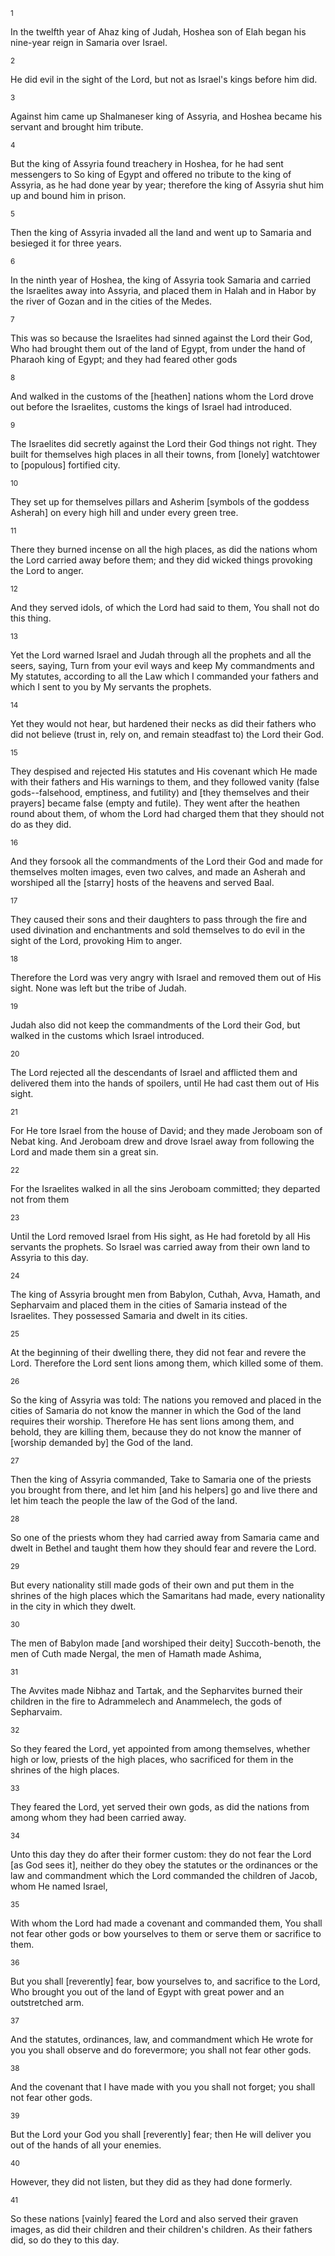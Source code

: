 <sup>1</sup> 

In the twelfth year of Ahaz king of Judah, Hoshea son of Elah began his nine-year reign in Samaria over Israel. 

<sup>2</sup> 

He did evil in the sight of the Lord, but not as Israel's kings before him did. 

<sup>3</sup> 

Against him came up Shalmaneser king of Assyria, and Hoshea became his servant and brought him tribute. 

<sup>4</sup> 

But the king of Assyria found treachery in Hoshea, for he had sent messengers to So king of Egypt and offered no tribute to the king of Assyria, as he had done year by year; therefore the king of Assyria shut him up and bound him in prison. 

<sup>5</sup> 

Then the king of Assyria invaded all the land and went up to Samaria and besieged it for three years. 

<sup>6</sup> 

In the ninth year of Hoshea, the king of Assyria took Samaria and carried the Israelites away into Assyria, and placed them in Halah and in Habor by the river of Gozan and in the cities of the Medes. 

<sup>7</sup> 

This was so because the Israelites had sinned against the Lord their God, Who had brought them out of the land of Egypt, from under the hand of Pharaoh king of Egypt; and they had feared other gods 

<sup>8</sup> 

And walked in the customs of the [heathen] nations whom the Lord drove out before the Israelites, customs the kings of Israel had introduced. 

<sup>9</sup> 

The Israelites did secretly against the Lord their God things not right. They built for themselves high places in all their towns, from [lonely] watchtower to [populous] fortified city. 

<sup>10</sup> 

They set up for themselves pillars and Asherim [symbols of the goddess Asherah] on every high hill and under every green tree. 

<sup>11</sup> 

There they burned incense on all the high places, as did the nations whom the Lord carried away before them; and they did wicked things provoking the Lord to anger. 

<sup>12</sup> 

And they served idols, of which the Lord had said to them, You shall not do this thing. 

<sup>13</sup> 

Yet the Lord warned Israel and Judah through all the prophets and all the seers, saying, Turn from your evil ways and keep My commandments and My statutes, according to all the Law which I commanded your fathers and which I sent to you by My servants the prophets. 

<sup>14</sup> 

Yet they would not hear, but hardened their necks as did their fathers who did not believe (trust in, rely on, and remain steadfast to) the Lord their God. 

<sup>15</sup> 

They despised and rejected His statutes and His covenant which He made with their fathers and His warnings to them, and they followed vanity (false gods--falsehood, emptiness, and futility) and [they themselves and their prayers] became false (empty and futile). They went after the heathen round about them, of whom the Lord had charged them that they should not do as they did. 

<sup>16</sup> 

And they forsook all the commandments of the Lord their God and made for themselves molten images, even two calves, and made an Asherah and worshiped all the [starry] hosts of the heavens and served Baal. 

<sup>17</sup> 

They caused their sons and their daughters to pass through the fire and used divination and enchantments and sold themselves to do evil in the sight of the Lord, provoking Him to anger. 

<sup>18</sup> 

Therefore the Lord was very angry with Israel and removed them out of His sight. None was left but the tribe of Judah. 

<sup>19</sup> 

Judah also did not keep the commandments of the Lord their God, but walked in the customs which Israel introduced. 

<sup>20</sup> 

The Lord rejected all the descendants of Israel and afflicted them and delivered them into the hands of spoilers, until He had cast them out of His sight. 

<sup>21</sup> 

For He tore Israel from the house of David; and they made Jeroboam son of Nebat king. And Jeroboam drew and drove Israel away from following the Lord and made them sin a great sin. 

<sup>22</sup> 

For the Israelites walked in all the sins Jeroboam committed; they departed not from them 

<sup>23</sup> 

Until the Lord removed Israel from His sight, as He had foretold by all His servants the prophets. So Israel was carried away from their own land to Assyria to this day. 

<sup>24</sup> 

The king of Assyria brought men from Babylon, Cuthah, Avva, Hamath, and Sepharvaim and placed them in the cities of Samaria instead of the Israelites. They possessed Samaria and dwelt in its cities. 

<sup>25</sup> 

At the beginning of their dwelling there, they did not fear and revere the Lord. Therefore the Lord sent lions among them, which killed some of them. 

<sup>26</sup> 

So the king of Assyria was told: The nations you removed and placed in the cities of Samaria do not know the manner in which the God of the land requires their worship. Therefore He has sent lions among them, and behold, they are killing them, because they do not know the manner of [worship demanded by] the God of the land. 

<sup>27</sup> 

Then the king of Assyria commanded, Take to Samaria one of the priests you brought from there, and let him [and his helpers] go and live there and let him teach the people the law of the God of the land. 

<sup>28</sup> 

So one of the priests whom they had carried away from Samaria came and dwelt in Bethel and taught them how they should fear and revere the Lord. 

<sup>29</sup> 

But every nationality still made gods of their own and put them in the shrines of the high places which the Samaritans had made, every nationality in the city in which they dwelt. 

<sup>30</sup> 

The men of Babylon made [and worshiped their deity] Succoth-benoth, the men of Cuth made Nergal, the men of Hamath made Ashima, 

<sup>31</sup> 

The Avvites made Nibhaz and Tartak, and the Sepharvites burned their children in the fire to Adrammelech and Anammelech, the gods of Sepharvaim. 

<sup>32</sup> 

So they feared the Lord, yet appointed from among themselves, whether high or low, priests of the high places, who sacrificed for them in the shrines of the high places. 

<sup>33</sup> 

They feared the Lord, yet served their own gods, as did the nations from among whom they had been carried away. 

<sup>34</sup> 

Unto this day they do after their former custom: they do not fear the Lord [as God sees it], neither do they obey the statutes or the ordinances or the law and commandment which the Lord commanded the children of Jacob, whom He named Israel, 

<sup>35</sup> 

With whom the Lord had made a covenant and commanded them, You shall not fear other gods or bow yourselves to them or serve them or sacrifice to them. 

<sup>36</sup> 

But you shall [reverently] fear, bow yourselves to, and sacrifice to the Lord, Who brought you out of the land of Egypt with great power and an outstretched arm. 

<sup>37</sup> 

And the statutes, ordinances, law, and commandment which He wrote for you you shall observe and do forevermore; you shall not fear other gods. 

<sup>38</sup> 

And the covenant that I have made with you you shall not forget; you shall not fear other gods. 

<sup>39</sup> 

But the Lord your God you shall [reverently] fear; then He will deliver you out of the hands of all your enemies. 

<sup>40</sup> 

However, they did not listen, but they did as they had done formerly. 

<sup>41</sup> 

So these nations [vainly] feared the Lord and also served their graven images, as did their children and their children's children. As their fathers did, so do they to this day.